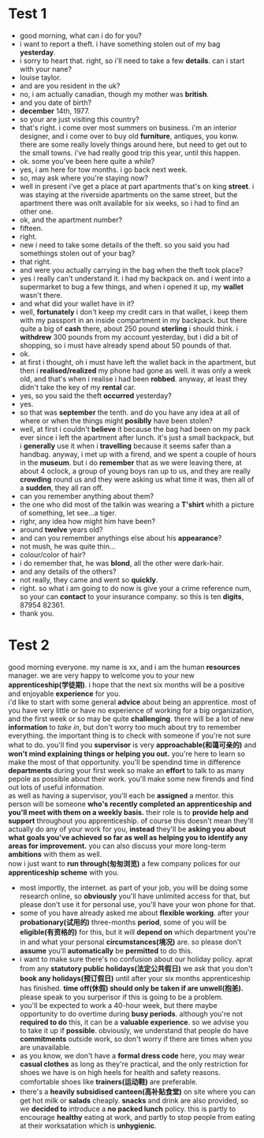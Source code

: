 # Test 1
- good morning, what can i do for you?
- i want to report a theft. i have something stolen out of my bag **yesterday**.
- i sorry to heart that. right, so i'll need to take a few **details**. can i start with your nane?
- louise taylor.
- and are you resident in the uk?
- no, i am actually canadian, though my mother was **british**.
- and you date of birth?
- **december** 14th, 1977.
- so your are just visiting this country?
- that's right. i come over most summers on business. i'm an interior designer, and i come over to buy old **furniture**, antiques, you konw. there are some really lovely things around here, but need to get out to the small towns. i've had really good trip this year, until this happen.
- ok. some you've been here quite a while?
- yes, i am here for tow months. i go back next week.
- so, may ask where you're staying now?
- well in present i've get a place at part apartments that's on king **street**. i was staying at the riverside apartments on the same street, but the apartment there was onlt available for six weeks, so i had to find an other one.
- ok, and the apartment number?
- fifteen.
- right.
- new i need to take some details of the theft. so you said you had somethings stolen out of your bag?
- that right.
- and were you actually carrying in the bag when the theft took place?
- yes i really can't understand it. i had my backpack on. and i went into a supermarket to bug a few things, and when i opened it up, my **wallet** wasn't there.
- and what did your wallet have in it?
- well, **fortunately** i don't keep my credit cars in that wallet, i keep them with my passport in an inside compartment in my backpack. but there quite a big of **cash** there, about 250 pound **sterling** i should think. i **withdrew** 300 pounds from my account yesterday, but i did a bit of shopping, so i must have already spend about 50 pounds of that.
- ok.
- at first i thought, oh i must have left the wallet back in the apartment, but then i **realised/realized** my phone had gone as well. it was only a week old, and that's when i realise i had been **robbed**. anyway, at least they didn't take the key of my **rental** car.
- yes, so you said the theft **occurred** yesterday?
- yes.
- so that was **september** the tenth. and do you have any idea at all of where or when the things might **posiblly** have been stolen?
- well, at first i couldn't **believe** it because the bag had been on my pack ever since i left the apartment after lunch. it's just a small backpack, but i **generally** use it when i **travelling** because it seems safer than a handbag. anyway, i met up with a firend, and we spent a couple of hours in the **museum**. but i do **remember** that as we were leaving there, at about 4 oclock, a group of young boys ran up to us, and they are really **crowding** round us and they were asking us what time it was, then all of a **sudden**, they all ran off.
- can you remember anything about them?
- the one who did most of the talkin was wearing a **T'shirt** whith a  picture of something, let see...a tiger.
- righr, any idea how might him have been?
- around **twelve** years old?
- and can you remember anythings else about his **appearance**?
- not mush, he was quite thin...
- colour/color of hair?
- i do remember that, he was **blond**, all the other were dark-hair.
- and any details of the others?
- not really, they came and went so **quickly**.
- right. so what i am going  to do now is give your a crime reference num, so your can **contact** to your insurance company. so this is ten **digits**, 87954 82361.
- thank you.

# Test 2
good morning everyone. my name is xx, and i am the human **resources** manager. we are very happy to welcome you to your new **apprenticeship(学徒期)**. i hope that the next six months will be a positive and enjoyable **experience** for you.   
i'd like to start with some general **advice** about being an apprentice. most of you have very little or have no experience of working for a big organization, and  the first week or so may be quite **challenging**. there will be a lot of new **information** to *take in*, but don't worry too much about try to remember everything. the important thing is to check with someone if you're not sure what to do. you'll find you **supervisor** is very **approachable(和蔼可亲的)** and **won't mind explaining things or helping you out.**  you're here to learn so make the most of that opportunity. you'll be spendind time in difference **departments** during your first week so make an **effort** to talk to as many pepole as possible about their work. you'll make some new firends and find out lots of useful information.   
as well as having a supervisor, you'll each be **assigned** a mentor. this person will be someone **who's recently completed an apprenticeship and you'll meet with them on a weekly basis.** their role is to **provide help and support** throughout you apprenticeship. of course this doesn't mean they'll actually do any of your work for you, **instead** they'll be **asking you about what goals you've achieved so far as well as helping you to identify any areas for improvement.** you can also discuss your more long-term **ambitions** with them as well.   
now i just want to **run through(匆匆浏览)** a few company polices for our **apprenticeship scheme** with you.   
- most importly, the internet. as part of your job, you will be doing some research online, so **obviously** you'll have unlimited access for that, but please don't use it for personal use, you'll have your won phone for that.
- some of you have already asked me about **flexible working**. after your **probationary(试用的)** three-months **period**, some of you will be **eligible(有资格的)** for this, but it will **depend on** which department you're in and what your personal **circumstances(境况)** are. so please don't **assume** you'll **automatically** be **permitted** to do this.
- i want to make sure there's no confusion about our holiday policy. aprat from any **statutory public holidays(法定公共假日)** we ask that you don't **book any holidays(预订假日)** until after your six months apprenticeship has finished. **time off(休假) should only be taken if are unwell(抱恙).** please speak to you surperisor if this is going to be a problem.
- you'll be expected to work a 40-hour week, but there maybe opportunity to do overtime during **busy periods**. although you're not **required to do** this, it can be a **valuable experience**. so we advise you to take it up if **possible**. obviously, we understand that people do have **commitments** outside work, so don't worry if there are times when you are unavailable.
- as you know, we don't have a **formal dress code** here, you may wear **casual clothes** as long as they're practical, and the only restriction for shoes we have is on high heels for health and safety reasons. comfortable shoes like **trainers(运动鞋)** are preferable.
- there's a **heavily subsidised canteen(高补贴食堂)** on site where you can get hot milk or **salads** cheaply. **snacks** and drink are also provided, so we **decided to** introduce a **no packed lunch** policy. this is partly to encourage **healthy** eating at work, and partly to stop people from eating at their worksatation which is **unhygienic**.





























